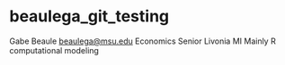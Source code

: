 # beaulega_git_testing

Gabe Beaule
beaulega@msu.edu
Economics
Senior
Livonia MI
Mainly R computational modeling
